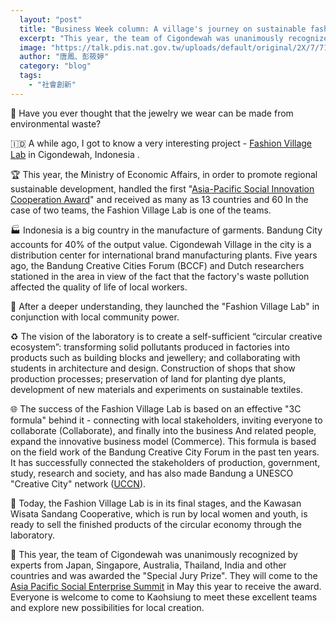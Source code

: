 ```yaml
---
  layout: "post"
  title: "Business Week column: A village's journey on sustainable fashion"
  excerpt: "This year, the team of Cigondewah was unanimously recognized by experts from Japan, Singapore, Australia, Thailand, India and other countries and was awarded the \"Special Jury Prize\". They will come to the awards at the Asia-Pacific Social Enterprise Summit in May this year."
  image: "https://talk.pdis.nat.gov.tw/uploads/default/original/2X/7/718c3380c9efb619b63f7f850fb2a1ed368a5c81.jpeg"
  author: "唐鳳、彭筱婷"
  category: "blog"
  tags: 
    - "社會創新"
---
```



💎 Have you ever thought that the jewelry we wear can be made from environmental waste? 

🇮🇩 A while ago, I got to know a very interesting project - [Fashion Village Lab](https://issuu.com/sl_studio/docs/fashion_village_lab_roadmap) in Cigondewah, Indonesia . 

🏆 This year, the Ministry of Economic Affairs, in order to promote regional sustainable development, handled the first "[Asia-Pacific Social Innovation Cooperation Award](https://apses.asia/award/apply)" and received as many as 13 countries and 60 In the case of two teams, the Fashion Village Lab is one of the teams. 

🏭 Indonesia is a big country in the manufacture of garments. Bandung City accounts for 40% of the output value. Cigondewah Village in the city is a distribution center for international brand manufacturing plants. Five years ago, the Bandung Creative Cities Forum (BCCF) and Dutch researchers stationed in the area in view of the fact that the factory's waste pollution affected the quality of life of local workers. 

🚸 After a deeper understanding, they launched the "Fashion Village Lab" in conjunction with local community power. 

♻️ The vision of the laboratory is to create a self-sufficient “circular creative ecosystem”: transforming solid pollutants produced in factories into products such as building blocks and jewellery; and collaborating with students in architecture and design. Construction of shops that show production processes; preservation of land for planting dye plants, development of new materials and experiments on sustainable textiles. 

🌐 The success of the Fashion Village Lab is based on an effective "3C formula" behind it - connecting with local stakeholders, inviting everyone to collaborate (Collaborate), and finally into the business And related people, expand the innovative business model (Commerce). This formula is based on the field work of the Bandung Creative City Forum in the past ten years. It has successfully connected the stakeholders of production, government, study, research and society, and has also made Bandung a UNESCO "Creative City" network ([UCCN](https://en.unesco.org/creative-cities/bandung)).

🎁 Today, the Fashion Village Lab is in its final stages, and the Kawasan Wisata Sandang Cooperative, which is run by local women and youth, is ready to sell the finished products of the circular economy through the laboratory. 

💞 This year, the team of Cigondewah was unanimously recognized by experts from Japan, Singapore, Australia, Thailand, India and other countries and was awarded the "Special Jury Prize". They will come to the [Asia Pacific Social Enterprise Summit](https://apses.asia) in May this year to receive the award. Everyone is welcome to come to Kaohsiung to meet these excellent teams and explore new possibilities for local creation. 
